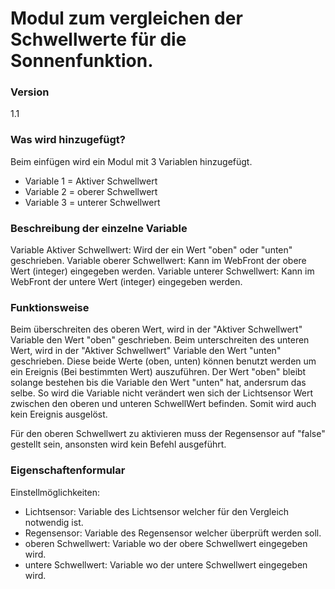 # Modul zum vergleichen der Schwellwerte für die Sonnenfunktion.

### Version
1.1

### Was wird hinzugefügt?

Beim einfügen wird ein Modul mit 3 Variablen hinzugefügt.
  * Variable 1 = Aktiver Schwellwert
  * Variable 2 = oberer Schwellwert
  * Variable 3 = unterer Schwellwert

### Beschreibung der einzelne Variable

Variable Aktiver Schwellwert: Wird der ein Wert "oben" oder "unten" geschrieben.
Variable oberer Schwellwert: Kann im WebFront der obere Wert (integer) eingegeben werden.
Variable unterer Schwellwert: Kann im WebFront der untere Wert (integer) eingegeben werden.

### Funktionsweise

Beim überschreiten des oberen Wert, wird in der "Aktiver Schwellwert" Variable den Wert "oben" geschrieben.
Beim unterschreiten des unteren Wert, wird in der "Aktiver Schwellwert" Variable den Wert "unten" geschrieben.
Diese beide Werte (oben, unten) können benutzt werden um ein Ereignis (Bei bestimmten Wert) auszuführen.
Der Wert "oben" bleibt solange bestehen bis die Variable den Wert "unten" hat, andersrum das selbe. So wird die Variable nicht verändert
wen sich der Lichtsensor Wert zwischen den oberen und unteren SchwellWert befinden. Somit wird auch kein Ereignis ausgelöst.

Für den oberen Schwellwert zu aktivieren muss der Regensensor auf "false" gestellt sein, ansonsten wird kein Befehl ausgeführt.

### Eigenschaftenformular

Einstellmöglichkeiten:
  * Lichtsensor: Variable des Lichtsensor welcher für den Vergleich notwendig ist.
  * Regensensor: Variable des Regensensor welcher überprüft werden soll.
  * oberen Schwellwert: Variable wo der obere Schwellwert eingegeben wird.
  * untere Schwellwert: Variable wo der untere Schwellwert eingegeben wird.
